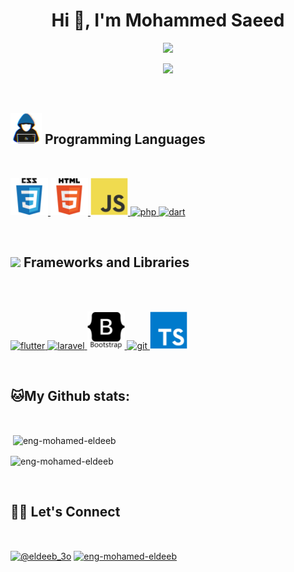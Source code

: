 <h1 align="center">Hi 👋, I'm Mohammed Saeed</h1>
<p align="center">
  <a href="https://github.com/DenverCoder1/readme-typing-svg"><img src="https://readme-typing-svg.herokuapp.com?font=Fira+Code&pause=1000&width=435&lines=Software++Engineer+%3A)"></a>
</p>

<p align="center">
  <a href="https://github.com/DenverCoder1/readme-typing-svg"><img src="https://readme-typing-svg.herokuapp.com?font=Fira+Code&pause=1000&width=435&lines=Flutter+and+BackEnd+Developer"></a>
</p>

<br>

## <picture><img src = "https://github.com/0xAbdulKhalid/0xAbdulKhalid/raw/main/assets/mdImages/about_me.gif" width = 50px></picture> Programming Languages



<br>

<p align="left"> <a href="https://www.w3schools.com/css/" target="_blank" rel="noreferrer"> <img src="https://raw.githubusercontent.com/devicons/devicon/master/icons/css3/css3-original-wordmark.svg" alt="css3" width="60" height="60"/> </a><a href="https://www.w3.org/html/" target="_blank" rel="noreferrer"> <img src="https://raw.githubusercontent.com/devicons/devicon/master/icons/html5/html5-original-wordmark.svg" alt="html5" width="60" height="60"/> </a> <a href="https://developer.mozilla.org/en-US/docs/Web/JavaScript" target="_blank" rel="noreferrer"> <img src="https://raw.githubusercontent.com/devicons/devicon/master/icons/javascript/javascript-original.svg" alt="javascript" width="60" height="60"/> </a>  <a href="https://www.php.net/" target="_blank" rel="noreferrer"> <img src="https://www.php.net/images/logos/new-php-logo.svg" alt="php" width="60" height="60"/> </a> <a href="https://dart.dev/" target="_blank" rel="noreferrer"> <img src="https://upload.wikimedia.org/wikipedia/commons/f/fe/Dart_programming_language_logo.svg" alt="dart" width="60" height="60"/> </a></p>

<br>

## <img src="https://media2.giphy.com/media/QssGEmpkyEOhBCb7e1/giphy.gif?cid=ecf05e47a0n3gi1bfqntqmob8g9aid1oyj2wr3ds3mg700bl&rid=giphy.gif" width ="25"> Frameworks and Libraries
</br>
<br>

<p align="left"><a href="https://flutter.dev/" target="_blank" rel="noreferrer"> <img src="https://storage.googleapis.com/cms-storage-bucket/64d67700f8293a9dc827.svg" alt="flutter" width="60" height="60"/> </a> <a href="https://laravel.com/" target="_blank" rel="noreferrer"> <img src="https://www.logo.wine/a/logo/Laravel/Laravel-Logo.wine.svg" alt="laravel" width="60" height="60"/> </a><a href="https://getbootstrap.com" target="_blank" rel="noreferrer"> <img src="https://raw.githubusercontent.com/devicons/devicon/master/icons/bootstrap/bootstrap-plain-wordmark.svg" alt="bootstrap" width="60" height="60"/> </a> <a href="https://git-scm.com/" target="_blank" rel="noreferrer"> <img src="https://www.vectorlogo.zone/logos/git-scm/git-scm-icon.svg" alt="git" width="60" height="60"/> </a> <a href="https://www.typescriptlang.org/" target="_blank" rel="noreferrer"> <img src="https://raw.githubusercontent.com/devicons/devicon/master/icons/typescript/typescript-original.svg" alt="typescript" width="60" height="60"/> </a> </p>
<br>

## 🐱My Github stats:
<br>
<p>&nbsp;<img align="center" src="https://github-readme-stats.vercel.app/api?username=eng-mohamed-eldeeb&show_icons=true&locale=en" alt="eng-mohamed-eldeeb" /></p>

<p><img align="center" src="https://github-readme-streak-stats.herokuapp.com/?user=eng-mohamed-eldeeb&" alt="eng-mohamed-eldeeb" /></p>

<br>

## 🙋‍♀️ Let's Connect

<br>
<p align="left">
<a href="https://twitter.com/@eldeeb_3o" target="blank"><img align="center" src="https://raw.githubusercontent.com/rahuldkjain/github-profile-readme-generator/master/src/images/icons/Social/twitter.svg" alt="@eldeeb_3o" height="30" width="60" /></a>
<a href="https://linkedin.com/in/eng-mohamed-eldeeb" target="blank"><img align="center" src="https://raw.githubusercontent.com/rahuldkjain/github-profile-readme-generator/master/src/images/icons/Social/linked-in-alt.svg" alt="eng-mohamed-eldeeb" height="30" width="60" /></a>
</p>